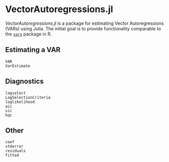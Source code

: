 # VectorAutoregressions.jl

*VectorAutoregressions.jl* is a package for estimating Vector Autoregressions (VARs) using Julia.  The initial goal is to provide functionality comparable to the [`vars`](https://cran.r-project.org/package=vars) package in R.


## Estimating a VAR

```@docs
VAR
VarEstimate
```

## Diagnostics

```@docs
lagselect
LagSelectionCriteria
loglikelihood
aic
sic
hqc
```

## Other

```@docs
coef
stderror
residuals
fitted
```
